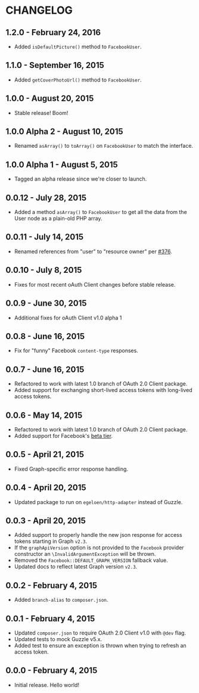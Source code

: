 # CHANGELOG

## 1.2.0 - February 24, 2016

- Added `isDefaultPicture()` method to `FacebookUser`.

## 1.1.0 - September 16, 2015

- Added `getCoverPhotoUrl()` method to `FacebookUser`.

## 1.0.0 - August 20, 2015

- Stable release! Boom!

## 1.0.0 Alpha 2 - August 10, 2015

- Renamed `asArray()` to  `toArray()` on `FacebookUser` to match the interface.

## 1.0.0 Alpha 1 - August 5, 2015

- Tagged an alpha release since we're closer to launch.

## 0.0.12 - July 28, 2015

- Added a method `asArray()` to `FacebookUser` to get all the data from the User node as a plain-old PHP array.

## 0.0.11 - July 14, 2015

- Renamed references from "user" to "resource owner" per [#376](https://github.com/thephpleague/oauth2-client/pull/376).

## 0.0.10 - July 8, 2015

- Fixes for most recent oAuth Client changes before stable release.

## 0.0.9 - June 30, 2015

- Additional fixes for oAuth Client v1.0 alpha 1

## 0.0.8 - June 16, 2015

- Fix for "funny" Facebook `content-type` responses.

## 0.0.7 - June 16, 2015

- Refactored to work with latest 1.0 branch of OAuth 2.0 Client package.
- Added support for exchanging short-lived access tokens with long-lived access tokens.

## 0.0.6 - May 14, 2015

- Refactored to work with latest 1.0 branch of OAuth 2.0 Client package.
- Added support for Facebook's [beta tier](https://developers.facebook.com/docs/apps/beta-tier).

## 0.0.5 - April 21, 2015

- Fixed Graph-specific error response handling.

## 0.0.4 - April 20, 2015

- Updated package to run on `egeloen/http-adapter` instead of Guzzle.

## 0.0.3 - April 20, 2015

- Added support to properly handle the new json response for access tokens starting in Graph `v2.3`.
- If the `graphApiVersion` option is not provided to the `Facebook` provider constructor an `\InvalidArgumentException` will be thrown.
- Removed the `Facebook::DEFAULT_GRAPH_VERSION` fallback value.
- Updated docs to reflect latest Graph version `v2.3`.

## 0.0.2 - February 4, 2015

- Added `branch-alias` to `composer.json`.

## 0.0.1 - February 4, 2015

- Updated `composer.json` to require OAuth 2.0 Client v1.0 with `@dev` flag.
- Updated tests to mock Guzzle v5.x.
- Added test to ensure an exception is thrown when trying to refresh an access token.

## 0.0.0 - February 4, 2015

- Initial release. Hello world!
